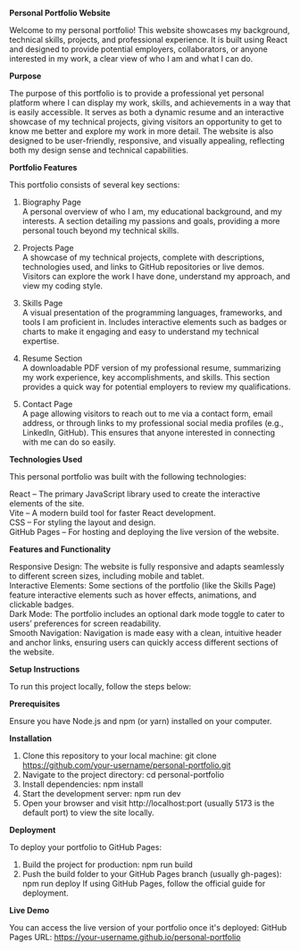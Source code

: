 **Personal Portfolio Website**

Welcome to my personal portfolio! This website showcases my background, technical skills, projects, and professional experience. It is built using React and designed to provide potential employers, collaborators, or anyone interested in my work, a clear view of who I am and what I can do.

**Purpose**

The purpose of this portfolio is to provide a professional yet personal platform where I can display my work, skills, and achievements in a way that is easily accessible. It serves as both a dynamic resume and an interactive showcase of my technical projects, giving visitors an opportunity to get to know me better and explore my work in more detail. The website is also designed to be user-friendly, responsive, and visually appealing, reflecting both my design sense and technical capabilities.


**Portfolio Features**

This portfolio consists of several key sections:

1. Biography Page <br>
A personal overview of who I am, my educational background, and my interests.
A section detailing my passions and goals, providing a more personal touch beyond my technical skills.

3. Projects Page<br>
A showcase of my technical projects, complete with descriptions, technologies used, and links to GitHub repositories or live demos.
Visitors can explore the work I have done, understand my approach, and view my coding style.

5. Skills Page<br>
A visual presentation of the programming languages, frameworks, and tools I am proficient in.
Includes interactive elements such as badges or charts to make it engaging and easy to understand my technical expertise.

7. Resume Section<br>
A downloadable PDF version of my professional resume, summarizing my work experience, key accomplishments, and skills.
This section provides a quick way for potential employers to review my qualifications.

9. Contact Page<br>
A page allowing visitors to reach out to me via a contact form, email address, or through links to my professional social media profiles (e.g., LinkedIn, GitHub).
This ensures that anyone interested in connecting with me can do so easily.

**Technologies Used**

This personal portfolio was built with the following technologies:

React – The primary JavaScript library used to create the interactive elements of the site.
<br>Vite – A modern build tool for faster React development.
<br>CSS – For styling the layout and design.
<br>GitHub Pages – For hosting and deploying the live version of the website.

**Features and Functionality**

Responsive Design: The website is fully responsive and adapts seamlessly to different screen sizes, including mobile and tablet.
<br>Interactive Elements: Some sections of the portfolio (like the Skills Page) feature interactive elements such as hover effects, animations, and clickable badges.
<br>Dark Mode: The portfolio includes an optional dark mode toggle to cater to users’ preferences for screen readability.
<br>Smooth Navigation: Navigation is made easy with a clean, intuitive header and anchor links, ensuring users can quickly access different sections of the website.

**Setup Instructions**

To run this project locally, follow the steps below:

**Prerequisites**

Ensure you have Node.js and npm (or yarn) installed on your computer.


**Installation**

1. Clone this repository to your local machine:
  git clone https://github.com/your-username/personal-portfolio.git
2. Navigate to the project directory:
 cd personal-portfolio
3. Install dependencies:
  npm install
4. Start the development server:
  npm run dev
5. Open your browser and visit http://localhost:port (usually 5173 is the default port) to view the site locally.

**Deployment**

To deploy your portfolio to GitHub Pages:

1. Build the project for production:
  npm run build
2. Push the build folder to your GitHub Pages branch (usually gh-pages):
  npm run deploy
  If using GitHub Pages, follow the official guide for deployment.

**Live Demo**

You can access the live version of your portfolio once it's deployed:
GitHub Pages URL: https://your-username.github.io/personal-portfolio
